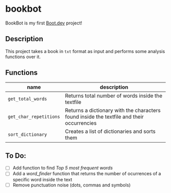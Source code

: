 # bookbot

BookBot is my first [Boot.dev](https://www.boot.dev) project!

## Description
This project takes a book in `txt` format as input and performs some analysis functions over it.

## Functions

| name | description |
| ---- | ----------- |
| `get_total_words` | Returns total number of words inside the textfile |
| `get_char_repetitions` | Returns a dictionary with the characters found inside the textfile and their occurrencies |
| `sort_dictionary` | Creates a list of dictionaries and sorts them | 

## To Do:
- [ ] Add function to find _Top 5 most frequent words_
- [ ] Add a _word_finder_ function that returns the number of ocurrences of a specific word inside the text
- [ ] Remove punctuation noise (dots, commas and symbols)
